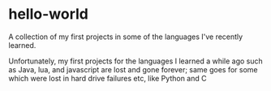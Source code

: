# hello-world
A collection of my first projects in some of the languages I've recently learned.

Unfortunately, my first projects for the languages I learned a while ago such as Java, lua, and javascript are lost and gone forever; same goes for some which were lost in hard drive failures etc, like Python and C
